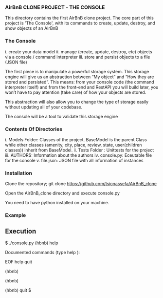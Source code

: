 ### AirBnB CLONE PROJECT - THE CONSOLE

This directory contains the first AirBnB clone project. The core part of this project is 'The Console', with its commands to create, update, destroy, and show objects of an AirBnB

### The Console

i. create your data model
ii. manage (create, update, destroy, etc) objects via a console / command interpreter
iii. store and persist objects to a file (JSON file)

The first piece is to manipulate a powerful storage system. This storage engine will give us an abstraction between “My object” and “How they are stored and persisted”. This means: from your console code (the command interpreter itself) and from the front-end and RestAPI you will build later, you won’t have to pay attention (take care) of how your objects are stored.

This abstraction will also allow you to change the type of storage easily without updating all of your codebase.

The console will be a tool to validate this storage engine


### Contents Of Directories

i. Models Folder: Classes of the project. BaseModel is the parent Class while other classes (amenity, city, place, review, state, user(children classes)) inherit from BaseModel.
ii. Tests Folder : Unittests for the project
iii. AUTHORS: Information about the authors
iv. console.py: Eceutable file for the console
v. file.json: JSON file with all information of instances


### Installation
Clone the repository; git clone https://github.com/tsionassefa/AirBnB_clone

Open the AirBnB_clone directory and execute console.py

You need to have python installed on your machine.


### Example

## Execution

$ ./console.py
(hbnb) help

Documented commands (type help <topic>):

EOF  help  quit

(hbnb) 

(hbnb)

(hbnb) quit
$



